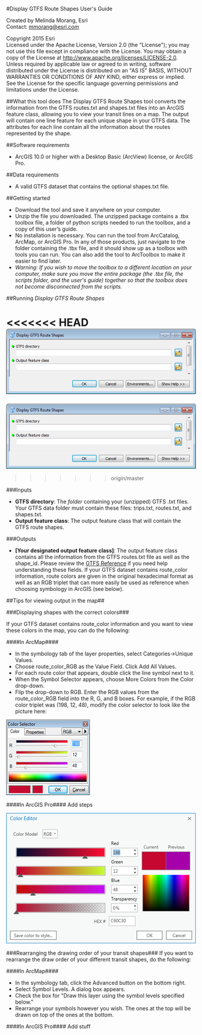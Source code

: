 #Display GTFS Route Shapes User's Guide

Created by Melinda Morang, Esri  
Contact: <mmorang@esri.com>

Copyright 2015 Esri  
Licensed under the Apache License, Version 2.0 (the "License"); you may not use this file except in compliance with the License.  You may obtain a copy of the License at <http://www.apache.org/licenses/LICENSE-2.0>.  Unless required by applicable law or agreed to in writing, software distributed under the License is distributed on an "AS IS" BASIS, WITHOUT WARRANTIES OR CONDITIONS OF ANY KIND, either express or implied.  See the License for the specific language governing permissions and limitations under the License.

##What this tool does
The Display GTFS Route Shapes tool converts the information from the GTFS routes.txt and shapes.txt files into an ArcGIS feature class, allowing you to view your transit lines on a map.  The output will contain one line feature for each unique shape in your GTFS data.  The attributes for each line contain all the information about the routes represented by the shape.

##Software requirements
- ArcGIS 10.0 or higher with a Desktop Basic (ArcView) license, or ArcGIS Pro.

##Data requirements
- A valid GTFS dataset that contains the optional shapes.txt file.

##Getting started
- Download the tool and save it anywhere on your computer.
- Unzip the file you downloaded.  The unzipped package contains a .tbx toolbox file, a folder of python scripts needed to run the toolbox, and a copy of this user’s guide.
- No installation is necessary.  You can run the tool from ArcCatalog, ArcMap, or ArcGIS Pro.  In any of those products, just navigate to the folder containing the .tbx file, and it should show up as a toolbox with tools you can run.  You can also add the tool to ArcToolbox to make it easier to find later.
- *Warning: If you wish to move the toolbox to a different location on your computer, make sure you move the entire package (the .tbx file, the scripts folder, and the user's guide) together so that the toolbox does not become disconnected from the scripts.*

##Running *Display GTFS Route Shapes*

<<<<<<< HEAD
![Screenshot of tool dialog](https://github.com/ArcGIS/public-transit-tools/blob/master/display-GTFS-route-shapes/images/Screenshot_DisplayGTFSRouteShapes_Dialog.png)
=======
![Screenshot of tool dialog](/display-GTFS-route-shapes/images/Screenshot_DisplayGTFSRouteShapes_Dialog.png)
>>>>>>> origin/master

###Inputs
- **GTFS directory**:  The *folder* containing your (unzipped) GTFS .txt files.  Your GTFS data folder must contain these files: trips.txt, routes.txt, and shapes.txt.
- **Output feature class**:  The output feature class that will contain the GTFS route shapes.

###Outputs
- **[Your designated output feature class]**: The output feature class contains all the information from the GTFS routes.txt file as well as the shape_id. Please review the [GTFS Reference](https://developers.google.com/transit/gtfs/reference) if you need help understanding these fields.  If your GTFS dataset contains route_color information, route colors are given in the original hexadecimal format as well as an RGB triplet that can more easily be used as reference when choosing symbology in ArcGIS (see below).

##Tips for viewing output in the map##

###Displaying shapes with the correct colors###

If your GTFS dataset contains route_color information and you want to view these colors in the map, you can do the following:

####In ArcMap####
- In the symbology tab of the layer properties, select Categories->Unique Values.
- Choose route_color_RGB as the Value Field.  Click Add All Values.
- For each route color that appears, double click the line symbol next to it.
- When the Symbol Selector appears, choose More Colors from the Color drop-down.
- Flip the drop-down to RGB.  Enter the RGB values from the route_color_RGB field into the R, G, and B boxes.  For example, if the RGB color triplet was (198, 12, 48), modify the color selector to look like the picture here:

![Screenshot of ArcMap RGB symbology picker](https://github.com/ArcGIS/public-transit-tools/blob/master/display-GTFS-route-shapes/images/Screenshot_RGB_ArcMap.png)

####In ArcGIS Pro####
Add steps

![Screenshot of Pro RGB symbology picker](https://github.com/ArcGIS/public-transit-tools/blob/master/display-gtfs-route-shapes/images/Screenshot_RGB_Pro.png)

###Rearranging the drawing order of your transit shapes###
If you want to rearrange the draw order of your different transit shapes, do the following:

####In ArcMap#### 
- In the symbology tab, click the Advanced button on the bottom right.
- Select Symbol Levels.  A dialog box appears.
- Check the box for "Draw this layer using the symbol levels specified below."
- Rearrange your symbols however you wish.  The ones at the top will be drawn on top of the ones at the bottom.

####In ArcGIS Pro####
Add stuff
